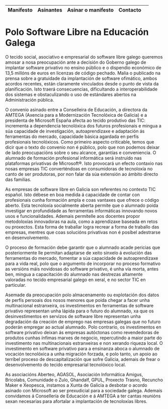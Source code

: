 | Manifesto  	|  Asinantes 	|   Asinar o manifesto	|  Contacto 	|   	|
|:-:	|:-:	|:-:	|---	|---	|

# Polo Software Libre na Educación Galega


O tecido social, asociativo e empresarial do software libre galego queremos amosar a nosa preocupación ante a decisión do Goberno galego de implantar software privativo no ensino público e o dispendio económico de 13,5 millóns de euros en licenzas de código pechado. Malia o publicado na prensa sobre a gratuidade da implantación de software ofimático, ambos acordos recentes, están claramente vinculados desde o punto de vista da planificación. Isto traerá consecuencias, dificultando a interoperabilidade dos sistemas e obstaculizando o uso de estándares abertos na Administración pública.

O convenio asinado entre a Conselleira de Educación, a directora da AMTEGA (Axencia para a Modernización Tecnolóxica de Galicia) e a presidenta de Microsoft España afecta ao tecido produtivo das TIC: incrementa a dependencia tecnolóxica dos futuros profesionais e mingua a súa capacidade de investigación, autoaprendizaxe e adaptación ás ferramentas do mercado, capacidade básica agardada en perfís profesionais tecnolóxicos. Como primeiro aspecto criticable, temos que dicir que o texto do convenio non é público, polo que non podemos deixar de lado preocupacións sobre o seu alcance, garantías e conveniencia. O alumnado de formación profesional informática será instruído nas plataformas privativas de Microsoft®. Isto provocará un efecto contaxio nas nosas empresas TIC converténdoas en consumidoras de tecnoloxía no canto de ser produtoras, por non falar da súa extensión ao ámbito directo das familias.

As empresas de software libre en Galicia son referentes no contexto TIC español. Isto débese en boa medida á capacidade de contar con profesionais cunha formación ampla e coas vantaxes que ofrece o código aberto. Esta tecnoloxía socialmente aberta permite que o alumnado poida investigar en profundidade as ferramentas informáticas innovando novos usos e funcionalidades. Ademais permítelle aos docentes propor metodoloxías innovadoras na aula, como a aprendizaxe baseada en retos ou proxectos. Esta forma de traballar logra recrear a forma de traballo das empresas, mentres que coas solucións privativas non é posíbel adestrarse en desenvolvemento.

O proceso de formación debe garantir que o alumnado acade pericias que posteriormente lle permitan adaptarse de xeito sinxelo á evolución das ferramentas do mercado, fomentar a súa capacidade de autoaprendizaxe para a vida real, polo que o argumento de incorporar no proceso formativo as versións máis novidosas do software privativo, é unha vía morta, antes ben, mingua a capacitación do alumnado nas destrezas altamente valoradas no tecido empresarial galego en xeral, e no sector TIC en particular.

Asemade da preocupación polo almacenamento ou explotación dos datos de perfís persoais dos nosos menores que poida chegar a facer unha multinacional estranxeira, os investimentos en ferramentas de software privativo representan unha lápida para o futuro do alumnado, xa que os desinvestimentos en servizos de software libre representan unha degradación da creación de emprego nas empresas galegas que no futuro poderán empregar ao actual alumnado. Polo contrario, os investimentos en software privativo deixan ás empresas autóctonas como revendedoras de produtos cunhas ínfimas marxes de negocio, repercutindo a maior parte do investimento nas multinacionais estranxeiras e non xerando riqueza local. O investimento en software privativo para a ensinanza aboca o alumnado de vocación tecnolóxica a unha migración forzada, e polo tanto, un apoio ao terríbel proceso de descapitalización que sofre Galicia, ademais de frear o desenvolvemento do tecido empresarial tecnolóxico local.

As asociacións Aberteo, AGASOL, Asociación Informática Amigus, Bricolabs, Comunidade o Zulo, Ghandalf, GPUL, Proxecto Trasno, Recuncho Maker e Xeopesca, instamos a Xunta de Galicia a desbotar o acordo asinado con Microsoft ao ser prexudicial para a sociedade galega. Ademais convidamos á Consellería de Educación e á AMTEGA a ter cantas reunións sexan necesarias para afortalar a implantación de tecnoloxías libres.
